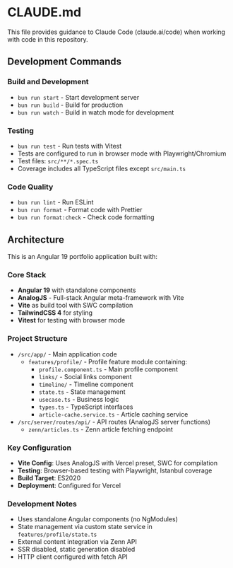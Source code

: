 # CLAUDE.md

This file provides guidance to Claude Code (claude.ai/code) when working with code in this repository.

## Development Commands

### Build and Development

- `bun run start` - Start development server
- `bun run build` - Build for production
- `bun run watch` - Build in watch mode for development

### Testing

- `bun run test` - Run tests with Vitest
- Tests are configured to run in browser mode with Playwright/Chromium
- Test files: `src/**/*.spec.ts`
- Coverage includes all TypeScript files except `src/main.ts`

### Code Quality

- `bun run lint` - Run ESLint
- `bun run format` - Format code with Prettier
- `bun run format:check` - Check code formatting

## Architecture

This is an Angular 19 portfolio application built with:

### Core Stack

- **Angular 19** with standalone components
- **AnalogJS** - Full-stack Angular meta-framework with Vite
- **Vite** as build tool with SWC compilation
- **TailwindCSS 4** for styling
- **Vitest** for testing with browser mode

### Project Structure

- `/src/app/` - Main application code
  - `features/profile/` - Profile feature module containing:
    - `profile.component.ts` - Main profile component
    - `links/` - Social links component
    - `timeline/` - Timeline component
    - `state.ts` - State management
    - `usecase.ts` - Business logic
    - `types.ts` - TypeScript interfaces
    - `article-cache.service.ts` - Article caching service
- `/src/server/routes/api/` - API routes (AnalogJS server functions)
  - `zenn/articles.ts` - Zenn article fetching endpoint

### Key Configuration

- **Vite Config**: Uses AnalogJS with Vercel preset, SWC for compilation
- **Testing**: Browser-based testing with Playwright, Istanbul coverage
- **Build Target**: ES2020
- **Deployment**: Configured for Vercel

### Development Notes

- Uses standalone Angular components (no NgModules)
- State management via custom state service in `features/profile/state.ts`
- External content integration via Zenn API
- SSR disabled, static generation disabled
- HTTP client configured with fetch API
